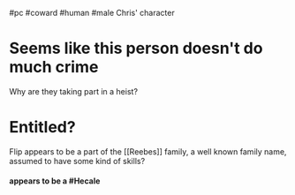 #pc #coward #human #male
Chris' character

# Seems like this person doesn't do much crime
Why are they taking part in a heist?

# Entitled?
Flip appears to be a part of the [[Reebes]] family, a well known family name, assumed to have some kind of skills?



#### appears to be a #Hecale 
